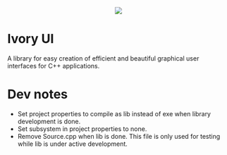<p align="center">
   <img src="![vanity_ui](https://github.com/aleksanderkoder/VanityUI/assets/49065176/7f6818df-c6bf-4802-bbcd-6e06cf8647f0)">
</p>

 # Ivory UI
 A library for easy creation of efficient and beautiful graphical user interfaces for C++ applications. 



# Dev notes
- Set project properties to compile as lib instead of exe when library development is done.
- Set subsystem in project properties to none. 
- Remove Source.cpp when lib is done. This file is only used for testing while lib is under active development.  
